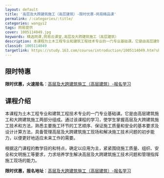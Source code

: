 ```yaml
---
layout: default
title: '高层及大跨建筑施工（高层建筑）-限时优惠-网易精品课'
permalink: /:categories/:title/
categories: wangyi2
tags: 网易提供
cover: 1005114049.jpg
keywords: 精选网课,网易云课堂,高层及大跨建筑施工（高层建筑）
description: 本课程为土木工程专业和建筑工程技术专业的一门专业基础课。它是由高层建筑施工和大跨建筑施工两部分组成。通过该课程的学习，使
classid: 1005114049
targetlink: https://study.163.com/course/introduction/1005114049.htm?share=1&shareId=1025206652&utm_campaign=share&utm_medium=iphoneShare&utm_source=&utm_u=1025206652
---
```


## 限时特惠

**限时优惠，火速报名**：[高层及大跨建筑施工（高层建筑）-报名学习](https://study.163.com/course/introduction/1005114049.htm?share=1&shareId=1025206652&utm_campaign=share&utm_medium=iphoneShare&utm_source=&utm_u=1025206652)

## 课程介绍

本课程为土木工程专业和建筑工程技术专业的一门专业基础课。它是由高层建筑施工和大跨建筑施工两部分组成。通过该课程的学习，使学生掌握高层及大跨建筑施工技术和方法，熟悉主要施工环节的工艺顺序、保证施工质量和安全的基本要求及设计计算方法，具备管理高层及大跨建筑施工现场和解决施工技术问题的初步能力，以便更好地适应未来工作的需要。

根据这门课程的教学目的和特点，确定以应用为主，紧紧围绕施工质量、组织、安全和文明施工等要求，力求培养学生解决高层及大跨建筑施工技术问题和管理指挥施工现场的能力。

**限时优惠，报名地址**：[高层及大跨建筑施工（高层建筑）-报名学习](https://study.163.com/course/introduction/1005114049.htm?share=1&shareId=1025206652&utm_campaign=share&utm_medium=iphoneShare&utm_source=&utm_u=1025206652)


